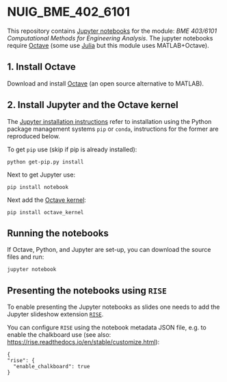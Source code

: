 # NUIG_BME_402_6101

This repository contains [Jupyter notebooks](https://jupyter.org/) for the module: _BME 403/6101 Computational Methods for Engineering Analysis_. The jupyter notebooks require [Octave](https://octave.org/index) (some use [Julia](https://julialang.org/) but this module uses MATLAB+Octave).

## 1. Install Octave
Download and install [Octave](https://octave.org/index) (an open source alternative to MATLAB).

## 2. Install Jupyter and the Octave kernel
The [Jupyter installation instructions](https://jupyter.org/install) refer to installation using the Python package management systems `pip` or `conda`, instructions for the former are reproduced below.

To get `pip` use (skip if pip is already installed):
```
python get-pip.py install
``` 
Next to get Jupyter use:
```
pip install notebook
```
Next add the [Octave kernel](https://pypi.org/project/octave-kernel/):
```
pip install octave_kernel
```

## Running the notebooks
If Octave, Python, and Jupyter are set-up, you can download the source files and run:
```
jupyter notebook
```

## Presenting the notebooks using `RISE`
To enable presenting the Jupyter notebooks as slides one needs to add the Jupyter slideshow extension [`RISE`](https://rise.readthedocs.io/en/stable/installation.html).

You can configure `RISE` using the notebook metadata JSON file, e.g. to enable the chalkboard use (see also: https://rise.readthedocs.io/en/stable/customize.html):
```
{
"rise": {
  "enable_chalkboard": true
}
```
